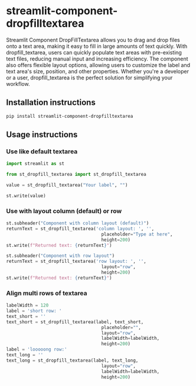 # streamlit-component-dropfilltextarea

Streamlit Component DropFillTextarea allows you to drag and drop files onto a text area, making it easy to fill in large amounts of text quickly. With dropfill_textarea, users can quickly populate text areas with pre-existing text files, reducing manual input and increasing efficiency. The component also offers flexible layout options, allowing users to customize the label and text area's size, position, and other properties. Whether you're a developer or a user, dropfill_textarea is the perfect solution for simplifying your workflow.

## Installation instructions

```sh
pip install streamlit-component-dropfilltextarea
```

## Usage instructions

### Use like default textarea

```python
import streamlit as st

from st_dropfill_textarea import st_dropfill_textarea

value = st_dropfill_textarea("Your label", "")

st.write(value)

```

### Use with layout column (default) or row

```python
st.subheader("Component with column layout (default)")
returnText = st_dropfill_textarea('column layout: ', '',
                                    placeholder="Type at here",
                                    height=200)
st.write(f"Returned text: {returnText}")

st.subheader("Component with row layout")
returnText = st_dropfill_textarea('row layout: ', '',
                                    layout="row",
                                    height=200)
st.write(f"Returned text: {returnText}")

```

### Align multi rows of textarea

```python
labelWidth = 120
label = 'short row: '
text_short = ''
text_short = st_dropfill_textarea(label, text_short,
                                    placeholder="",
                                    layout="row",
                                    labelWidth=labelWidth,
                                    height=200)
label = 'looooong row:'
text_long = ''
text_long = st_dropfill_textarea(label, text_long,
                                    layout="row",
                                    labelWidth=labelWidth,
                                    height=200)


```
